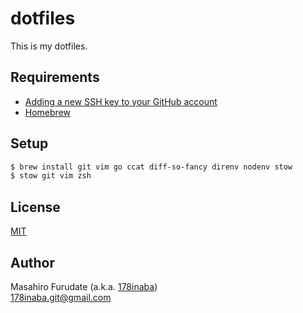# dotfiles

This is my dotfiles.

## Requirements

- [Adding a new SSH key to your GitHub account](https://docs.github.com/en/authentication/connecting-to-github-with-ssh/adding-a-new-ssh-key-to-your-github-account)
- [Homebrew](https://brew.sh)

## Setup

```zsh
$ brew install git vim go ccat diff-so-fancy direnv nodenv stow
$ stow git vim zsh
```

## License

[MIT](LICENSE)

## Author

Masahiro Furudate (a.k.a. [178inaba](https://github.com/178inaba))  
<178inaba.git@gmail.com>
